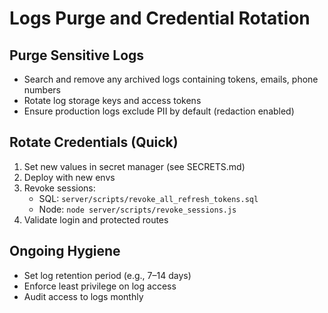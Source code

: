 # Logs Purge and Credential Rotation

## Purge Sensitive Logs
- Search and remove any archived logs containing tokens, emails, phone numbers
- Rotate log storage keys and access tokens
- Ensure production logs exclude PII by default (redaction enabled)

## Rotate Credentials (Quick)
1. Set new values in secret manager (see SECRETS.md)
2. Deploy with new envs
3. Revoke sessions:
   - SQL: `server/scripts/revoke_all_refresh_tokens.sql`
   - Node: `node server/scripts/revoke_sessions.js`
4. Validate login and protected routes

## Ongoing Hygiene
- Set log retention period (e.g., 7–14 days)
- Enforce least privilege on log access
- Audit access to logs monthly
